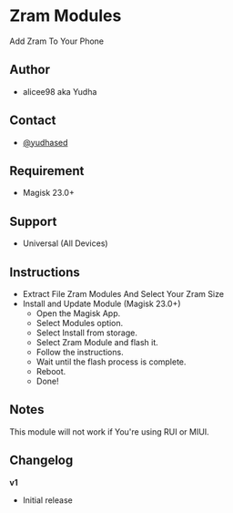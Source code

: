 # Zram Modules
Add Zram To Your Phone 

## Author
* alicee98 aka Yudha

## Contact
* [@yudhased](https://t.me/yudhased)

## Requirement
* Magisk 23.0+

## Support
* Universal (All Devices)

## Instructions
* Extract File Zram Modules And Select Your Zram Size
* Install and Update Module (Magisk 23.0+)
   * Open the Magisk App.
   * Select Modules option.
   * Select Install from storage.
   * Select Zram Module and flash it.
   * Follow the instructions.
   * Wait until the flash process is complete.
   * Reboot.
   * Done!

## Notes
This module will not work if You're using RUI or MIUI.

## Changelog
**v1**
* Initial release
